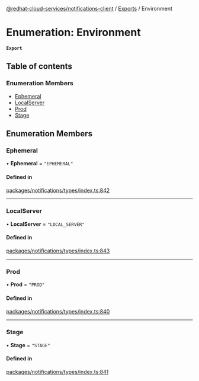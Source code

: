 [@redhat-cloud-services/notifications-client](../README.md) / [Exports](../modules.md) / Environment

# Enumeration: Environment

**`Export`**

## Table of contents

### Enumeration Members

- [Ephemeral](Environment.md#ephemeral)
- [LocalServer](Environment.md#localserver)
- [Prod](Environment.md#prod)
- [Stage](Environment.md#stage)

## Enumeration Members

### Ephemeral

• **Ephemeral** = ``"EPHEMERAL"``

#### Defined in

[packages/notifications/types/index.ts:842](https://github.com/RedHatInsights/javascript-clients/blob/master/packages/notifications/types/index.ts#L842)

___

### LocalServer

• **LocalServer** = ``"LOCAL_SERVER"``

#### Defined in

[packages/notifications/types/index.ts:843](https://github.com/RedHatInsights/javascript-clients/blob/master/packages/notifications/types/index.ts#L843)

___

### Prod

• **Prod** = ``"PROD"``

#### Defined in

[packages/notifications/types/index.ts:840](https://github.com/RedHatInsights/javascript-clients/blob/master/packages/notifications/types/index.ts#L840)

___

### Stage

• **Stage** = ``"STAGE"``

#### Defined in

[packages/notifications/types/index.ts:841](https://github.com/RedHatInsights/javascript-clients/blob/master/packages/notifications/types/index.ts#L841)
